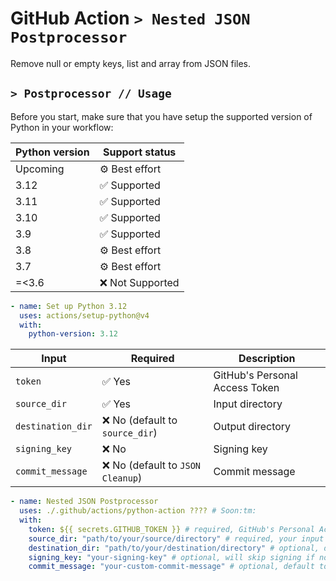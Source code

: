 # GitHub Action `> Nested JSON Postprocessor`

Remove null or empty keys, list and array from JSON files.

## `> Postprocessor // Usage`

Before you start, make sure that you have setup the supported version of Python in your workflow:

| Python version | Support status   |
| -------------- | ---------------- |
| Upcoming       | ⚙️ Best effort   |
| 3.12           | ✅ Supported     |
| 3.11           | ✅ Supported     |
| 3.10           | ✅ Supported     |
| 3.9            | ✅ Supported     |
| 3.8            | ⚙️ Best effort   |
| 3.7            | ⚙️ Best effort   |
| =<3.6          | ❌ Not Supported |

```yml
- name: Set up Python 3.12
  uses: actions/setup-python@v4
  with:
    python-version: 3.12
```

| Input             | Required                          | Description                    |
| ----------------- | --------------------------------- | ------------------------------ |
| `token`           | ✅ Yes                            | GitHub's Personal Access Token |
| `source_dir`      | ✅ Yes                            | Input directory                |
| `destination_dir` | ❌ No (default to `source_dir`)   | Output directory               |
| `signing_key`     | ❌ No                             | Signing key                    |
| `commit_message`  | ❌ No (default to `JSON Cleanup`) | Commit message                 |

```yml
- name: Nested JSON Postprocessor
  uses: ./.github/actions/python-action ???? # Soon:tm:
  with:
    token: ${{ secrets.GITHUB_TOKEN }} # required, GitHub's Personal Access Token
    source_dir: "path/to/your/source/directory" # required, your input directory
    destination_dir: "path/to/your/destination/directory" # optional, default to source_dir
    signing_key: "your-signing-key" # optional, will skip signing if not provided
    commit_message: "your-custom-commit-message" # optional, default to "JSON Cleanup"
```
